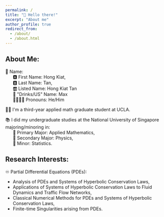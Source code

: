 ```yaml
---
permalink: /
title: "👋 Hello there!"
excerpt: "About me"
author_profile: true
redirect_from: 
  - /about/
  - /about.html
---
```


## **About Me:**

👦 Name: <br>
&nbsp;&nbsp;&nbsp;&nbsp;&nbsp;&nbsp;🅰️ First Name: Hong Kiat, <br>
&nbsp;&nbsp;&nbsp;&nbsp;&nbsp;&nbsp;🅱️ Last Name: Tan, <br>
&nbsp;&nbsp;&nbsp;&nbsp;&nbsp;&nbsp;🆎 Listed Name: Hong Kiat Tan <br>
&nbsp;&nbsp;&nbsp;&nbsp;&nbsp;&nbsp;🍵 "Drinks/US" Name: Max <br>
&nbsp;&nbsp;&nbsp;&nbsp;&nbsp;&nbsp;👨‍👨‍👦‍👦 Pronouns: He/Him <br>
    
👨‍🎓 I'm a third-year applied math graduate student at UCLA.

📚 I did my undergraduate studies at the National University of Singapore majoring/minoring in: <br>
&nbsp;&nbsp;&nbsp;&nbsp;&nbsp;&nbsp;📗 Primary Major: Applied Mathematics, <br>
&nbsp;&nbsp;&nbsp;&nbsp;&nbsp;&nbsp;📕 Secondary Major: Physics, <br>
&nbsp;&nbsp;&nbsp;&nbsp;&nbsp;&nbsp;📘 Minor: Statistics.

## **Research Interests:**

♾️ Partial Differential Equations (PDEs): <br>
  -  Analysis of PDEs and Systems of Hyperbolic Conservation Laws,
  -  Applications of Systems of Hyperbolic Conservation Laws to Fluid Dynamics and Traffic Flow Networks,
  -  Classical Numerical Methods for PDEs and Systems of Hyperbolic Conservation Laws,
  -  Finite-time Singularities arising from PDEs.

